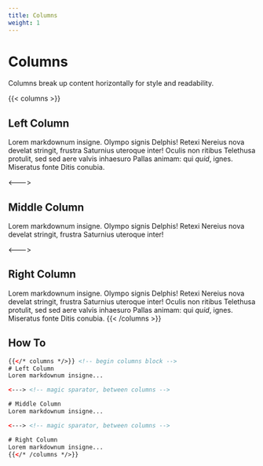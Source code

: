 ```yaml
---
title: Columns
weight: 1
---
```


# Columns

Columns break up content horizontally for style and readability.

{{< columns >}}
## Left Column
Lorem markdownum insigne. Olympo signis Delphis! Retexi Nereius nova develat
stringit, frustra Saturnius uteroque inter! Oculis non ritibus Telethusa
protulit, sed sed aere valvis inhaesuro Pallas animam: qui _quid_, ignes.
Miseratus fonte Ditis conubia.

<--->

## Middle Column
Lorem markdownum insigne. Olympo signis Delphis! Retexi Nereius nova develat
stringit, frustra Saturnius uteroque inter!

<--->

## Right Column
Lorem markdownum insigne. Olympo signis Delphis! Retexi Nereius nova develat
stringit, frustra Saturnius uteroque inter! Oculis non ritibus Telethusa
protulit, sed sed aere valvis inhaesuro Pallas animam: qui _quid_, ignes.
Miseratus fonte Ditis conubia.
{{< /columns >}}


## How To

```html
{{</* columns */>}} <!-- begin columns block -->
# Left Column
Lorem markdownum insigne...

<---> <!-- magic sparator, between columns -->

# Middle Column
Lorem markdownum insigne...

<---> <!-- magic sparator, between columns -->

# Right Column
Lorem markdownum insigne...
{{</* /columns */>}}
```


